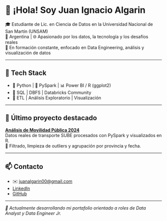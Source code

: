 # 👋 ¡Hola! Soy Juan Ignacio Algarin

🎓 Estudiante de Lic. en Ciencia de Datos en la Universidad Nacional de San Martín (UNSAM)  
📍 Argentina | 🌐 Apasionado por los datos, la tecnología y los desafíos reales  
🚀 En formación constante, enfocado en Data Engineering, análisis y visualización de datos

---

## 🧰 Tech Stack

- 🐍 Python | 🧠 PySpark | 📊 Power BI / R (ggplot2)
- 💾 SQL | DBFS | Databricks Community
- 🧹 ETL | Análisis Exploratorio | Visualización

---

## 🧪 Último proyecto destacado

**[Análisis de Movilidad Pública 2024](https://github.com/IgnacioAlgarin/transporte-argentina-2024)**  
Datos reales de transporte SUBE procesados con PySpark y visualizados en R.  
🔎 Filtrado, limpieza de outliers y agrupación por provincia y fecha.

---

## 📫 Contacto

- ✉️ juanalgarin00@gmail.com  
- [LinkedIn](https://www.linkedin.com)  
- [GitHub](https://github.com/IgnacioAlgarin)

---

_📌 Actualmente desarrollando mi portafolio orientado a roles de Data Analyst y Data Engineer Jr._

